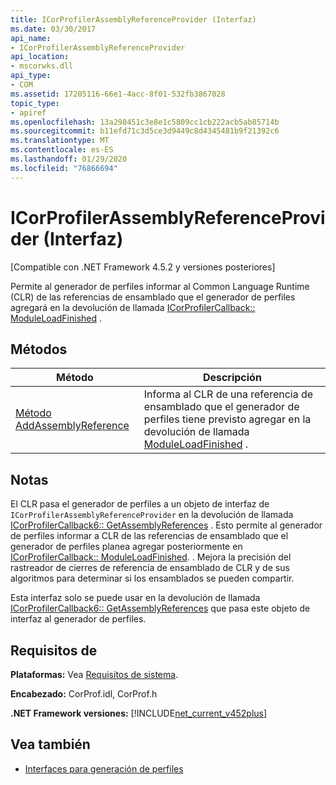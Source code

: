```yaml
---
title: ICorProfilerAssemblyReferenceProvider (Interfaz)
ms.date: 03/30/2017
api_name:
- ICorProfilerAssemblyReferenceProvider
api_location:
- mscorwks.dll
api_type:
- COM
ms.assetid: 17205116-66e1-4acc-8f01-532fb3867028
topic_type:
- apiref
ms.openlocfilehash: 13a298451c3e8e1c5809cc1cb222acb5ab85714b
ms.sourcegitcommit: b11efd71c3d5ce3d9449c8d4345481b9f21392c6
ms.translationtype: MT
ms.contentlocale: es-ES
ms.lasthandoff: 01/29/2020
ms.locfileid: "76866694"
---
```

# <a name="icorprofilerassemblyreferenceprovider-interface"></a>ICorProfilerAssemblyReferenceProvider (Interfaz)
[Compatible con .NET Framework 4.5.2 y versiones posteriores]  
  
 Permite al generador de perfiles informar al Common Language Runtime (CLR) de las referencias de ensamblado que el generador de perfiles agregará en la devolución de llamada [ICorProfilerCallback:: ModuleLoadFinished](icorprofilercallback-moduleloadfinished-method.md) .  
  
## <a name="methods"></a>Métodos  
  
|Método|Descripción|  
|------------|-----------------|  
|[Método AddAssemblyReference](icorprofilerassemblyreferenceprovider-addassemblyreference-method.md)|Informa al CLR de una referencia de ensamblado que el generador de perfiles tiene previsto agregar en la devolución de llamada [ModuleLoadFinished](icorprofilercallback-moduleloadfinished-method.md) .|  
  
## <a name="remarks"></a>Notas  
 El CLR pasa el generador de perfiles a un objeto de interfaz de `ICorProfilerAssemblyReferenceProvider` en la devolución de llamada [ICorProfilerCallback6:: GetAssemblyReferences](icorprofilercallback6-getassemblyreferences-method.md) . Esto permite al generador de perfiles informar a CLR de las referencias de ensamblado que el generador de perfiles planea agregar posteriormente en [ICorProfilerCallback:: ModuleLoadFinished](icorprofilercallback-moduleloadfinished-method.md). . Mejora la precisión del rastreador de cierres de referencia de ensamblado de CLR y de sus algoritmos para determinar si los ensamblados se pueden compartir.  
  
 Esta interfaz solo se puede usar en la devolución de llamada [ICorProfilerCallback6:: GetAssemblyReferences](icorprofilercallback6-getassemblyreferences-method.md) que pasa este objeto de interfaz al generador de perfiles.  
  
## <a name="requirements"></a>Requisitos de  
 **Plataformas:** Vea [Requisitos de sistema](../../../../docs/framework/get-started/system-requirements.md).  
  
 **Encabezado:** CorProf.idl, CorProf.h  
  
 **.NET Framework versiones:** [!INCLUDE[net_current_v452plus](../../../../includes/net-current-v452plus-md.md)]  
  
## <a name="see-also"></a>Vea también

- [Interfaces para generación de perfiles](profiling-interfaces.md)

